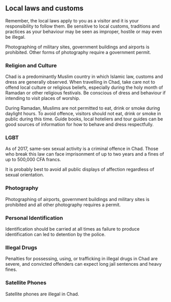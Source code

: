 ## Local laws and customs

Remember, the local laws apply to you as a visitor and it is your responsibility to follow them. Be sensitive to local customs, traditions and practices as your behaviour may be seen as improper, hostile or may even be illegal.

Photographing of military sites, government buildings and airports is prohibited. Other forms of photography require a government permit.

### **Religion and Culture**

Chad is a predominantly Muslim country in which Islamic law, customs and dress are generally observed. When travelling in Chad, take care not to offend local culture or religious beliefs, especially during the holy month of Ramadan or other religious festivals. Be conscious of dress and behaviour if intending to visit places of worship.

During Ramadan, Muslims are not permitted to eat, drink or smoke during daylight hours. To avoid offence, visitors should not eat, drink or smoke in public during this time. Guide books, local hoteliers and tour guides can be good sources of information for how to behave and dress respectfully.

### **LGBT**

As of 2017, same-sex sexual activity is a criminal offence in Chad. Those who break this law can face imprisonment of up to two years and a fines of up to 500,000 CFA francs.

It is probably best to avoid all public displays of affection regardless of sexual orientation.

### **Photography**

Photographing of airports, government buildings and military sites is prohibited and all other photography requires a permit.

### **Personal Identification**

Identification should be carried at all times as failure to produce identification can led to detention by the police.

### **Illegal Drugs**

Penalties for possessing, using, or trafficking in illegal drugs in Chad are severe, and convicted offenders can expect long jail sentences and heavy fines.

### **Satellite Phones**

Satellite phones are illegal in Chad.